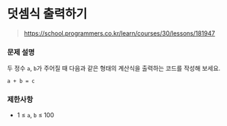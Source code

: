 # 덧셈식 출력하기

> https://school.programmers.co.kr/learn/courses/30/lessons/181947

### 문제 설명

두 정수 `a`, `b`가 주어질 때 다음과 같은 형태의 계산식을 출력하는 코드를 작성해 보세요.

`a + b = c`

### 제한사항

- 1 ≤ `a`, `b` ≤ 100
